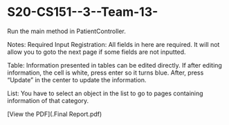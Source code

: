 # S20-CS151--3--Team-13-
Run the main method in PatientController. 

Notes:
Required Input Registration: All fields in here are required. It will not allow you to goto the next page if some fields are not inputted.  

Table: Information presented in tables can be edited directly. If after editing information, the cell is white, press enter so it turns blue. After, press “Update” in the center to update the information. 

List: You have to select an object in the list to go to pages containing information of that category. 


[View the PDF](.Final Report.pdf)

